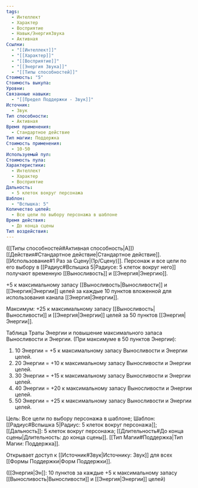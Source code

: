 ```yaml
---
tags:
  - Интеллект
  - Характер
  - Восприятие
  - Навык/ЭнергияЗвука
  - Активная
Ссылки:
  - "[[Интеллект]]"
  - "[[Характер]]"
  - "[[Восприятие]]"
  - "[[Энергия Звука]]"
  - "[[Типы способностей]]"
Стоимость: "5"
Стоимость выкупа: 
Уровни: 
Связанные навыки:
  - "[[Предел Поддержки - Звук]]"
Источник:
  - Звук
Тип способности:
  - Активная
Время применения:
  - Стандартное действие
Тип магии: Поддержка
Стоимость применения:
  - 10-50
Используемый пул: 
Стоимость пула: 
Характеристики:
  - Интеллект
  - Характер
  - Восприятие
Дальность:
  - 5 клеток вокруг персонажа
Шаблон:
  - "Вспышка: 5"
Количество целей:
  - Все цели по выбору персонажа в шаблоне
Время действия:
  - До конца сцены
Тип воздействия:
---
```

([[Типы способностей#Активная способность|А]]) [[Действия#Стандартное действие|Стандартное действие]]. [[Использование#1 Раз за Сцену|(1р/Сцену)]]. Персонаж и все цели по его выбору в [[Радиус#Вспышка 5|Радиусе: 5 клеток вокруг него]] получают временную [[Выносливость]] и [[Энергия|Энергию]].  

+5 к максимальному запасу [[Выносливость|Выносливости]] и [[Энергия|Энергии]] целей за каждые 10 пунктов вложенной для использования канала [[Энергия|Энергии]]. 
 
Максимум: +25 к максимальному запасу [[Выносливость|Выносливости]] и [[Энергия|Энергии]] целей за 50 пунктов [[Энергия|Энергии]].

Таблица Траты Энергии и повышение максимального запаса Выносливости и Энергии.
(При максимуме в 50 пунктов Энергии):

1. 10 Энергии = +5 к максимальному запасу Выносливости и Энергии целей.
2. 20 Энергии = +10 к максимальному запасу Выносливости и Энергии целей.
3. 30 Энергии = +15 к максимальному запасу Выносливости и Энергии целей.
4. 40 Энергии = +20 к максимальному запасу Выносливости и Энергии целей.
5. 50 Энергии = +25 к максимальному запасу Выносливости и Энергии целей.

Цель: Все цели по выбору персонажа в шаблоне; Шаблон: [[Радиус#Вспышка 5|Радиус: 5 клеток вокруг персонажа]]; [[Дальность]]: 5 клеток вокруг персонажа; [[Длительность#До конца сцены|Длительность: до конца сцены]]. [[Тип Магии#Поддержка|Тип Магии: Поддержка]].

Открывает доступ к [[Источник#Звук|Источнику: Звук]] для всех [[Формы Поддержки|Форм Поддержки]]. 

([[Энергия|Эн]]: 10 пунктов за каждые +5 к максимальному запасу [[Выносливость|Выносливости]] и [[Энергия|Энергии]] целей)